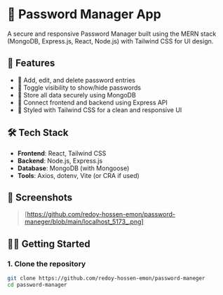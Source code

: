 # 🔐 Password Manager App

A secure and responsive Password Manager built using the MERN stack (MongoDB, Express.js, React, Node.js) with Tailwind CSS for UI design.

## 🚀 Features

- 🔐 Add, edit, and delete password entries
- 👀 Toggle visibility to show/hide passwords
- 📁 Store all data securely using MongoDB
- 📡 Connect frontend and backend using Express API
- 🎨 Styled with Tailwind CSS for a clean and responsive UI

## 🛠 Tech Stack

- **Frontend**: React, Tailwind CSS
- **Backend**: Node.js, Express.js
- **Database**: MongoDB (with Mongoose)
- **Tools**: Axios, dotenv, Vite (or CRA if used)

## 📸 Screenshots

> [https://github.com/redoy-hossen-emon/password-maneger/blob/main/localhost_5173_.png]

## 🧑‍💻 Getting Started

### 1. Clone the repository

```bash
git clone https://github.com/redoy-hossen-emon/password-maneger
cd password-manager
